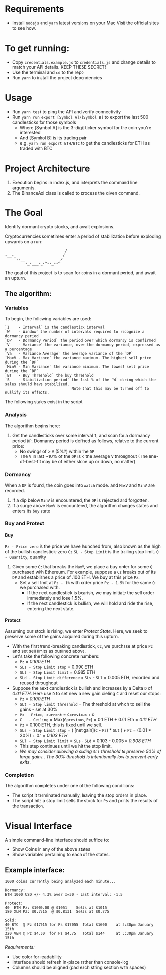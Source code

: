 # Requirements
- Install `nodejs` and `yarn` latest versions on your Mac
  Visit the official sites to see how.

# To get running:
- Copy `credentials.example.js` to `credentials.js` and
  change details to match your API details. KEEP THESE SECRET!
- Use the terminal and `cd` to the repo
- Run `yarn` to install the project dependencies

# Usage
- Run `yarn test` to ping the API and verify connectivity
- Run `yarn run export [Symbol A]/[Symbol B]` to export the last 500 candlesticks for those symbols
  - Where [Symbol A] is the 3-digit ticker symbol for the coin you're interested
  - And [Symbol B] is its trading pair
  - e.g. `yarn run export ETH/BTC` to get the candlesticks for ETH as traded with BTC

# Project Architecture
1. Execution begins in index.js, and interprets the command line arguments.
2. The BinanceApi class is called to process the given command.

# The Goal
Identify dormant crypto stocks, and await explosions.

Cryptocurrencies sometimes enter a period of stabilization before exploding upwards on a run:
```
                           /
-__-_                     /
     --__                /
         -_-___-_-^--_--^
```

The goal of this project is to scan for coins in a dormant period, and await an upturn.

## The algorithm:
### Variables
To begin, the following variables are used:
```
`I    - Interval` is the candlestick interval
`W    - Window` the number of intervals required to recognize a dormancy period
`DP   - Dormancy Period` the period over which dormancy is confirmed
`V    - Variance` the variance, over the dormancy period, expressed as a percentage
`Va   - Variance Average` the average variance of the `DP`
`MaxV - Max Variance` the variance maximum. The highest sell price during the `DP`
`MinV - Min Variance` the variance minimum. The lowest sell price during the `DP`
`BT   - Buy Threshold` the buy threshold
`S    - Stabilization period` the last % of the `W` during which the sales should have stabilized.
                              Note that this may be turned off to nullify its effects.
```

The following states exist in the script:
### Analysis
The algorithm begins here:
1. Get the candlesticks over some interval `I`, and scan for a dormancy period `DP`.
    Dormancy period is defined as follows, relative to the current price:
    - No swings of > `V` (5%?) within the `DP`
    - The `V` in last ~10% of the `DP` is < the average `V` throughout
      (The line-of-best-fit may be of either slope up or down, no matter)

### Dormancy
When a `DP` is found, the coin goes into `watch` mode. and `MaxV` and `MinV` are recorded.
1. If a dip below `MinV` is encountered, the `DP` is rejected and forgotten.
1. If a surge above `MaxV` is encountered, the algorithm changes states and enters its `buy` state

### Buy and Protect

#### Buy
`Pz - Price zero` is the price we have launched from, also known as the high of the bullish candlestick-zero `Cz`
`SL - Stop Limit` is the trailing stop limit.
`Q  - Quantity`, quantity
1. Given some `Cz` that breaks the `MaxV`, we place a buy order for some `Q` purchased with Ethereum.
    For example, suppose a `Cz` breaks out of its `DP` and establishes a price of .100 ETH. We buy at this price `Pz`.
    - Set a sell limit at `Pz - 1%` with order price `Pz - 1.5%` for the same `Q` we purchased with.
      - If the next candlestick is bearish, we may initiate the sell order immediately and lose 1.5%.
      - If the next candlestick is bullish, we will hold and ride the rise, entering the next state.

#### Protect
Assuming our stock is rising, we enter *Protect State*. Here, we seek to preserve some of the gains acquired during this upturn.
  - With the first trend-breaking candlestick, `Cz`, we purchase at price `Pz` and set sell limits as outlined above.
  - Let's take the following concrete numbers:
    - `Pz` = *0.100 ETH*
    - `SLs - Stop Limit stop`       = 0.990 ETH
    - `SLl - Stop Limit limit`      = 0.985 ETH
    - `SLd - Stop Limit difference` = `SLs` - `SLl`
                                    = 0.005 ETH, recorded and reused throughout
  - Suppose the next candlestick is bullish and increases by a Delta `D` of *0.01 ETH*. Here use `D` to set new a new gain cieling `C` and reset our stops:
    - `Pz`                     = *0.100 ETH*
    - `SLt - Stop limit threshold` = The threshold at which to sell the gains - set at 30%
    - `Pc - Price, current`    = `Gprevious` + `D`
    - `C   - Ceiling`          = Max(`Gprevious`, `Pc`)
                               = 0.1 ETH + 0.01 Eth
                               = *0.11 ETH*
    - `Pz` = 0.100 ETH, this is fixed until we sell.
    - `SLs - Stop Limit stop`  = ( [net gain](`C` - `Pz`) * `SLt` ) + `Pz`
                               = (0.01 * 30%) + 0.1
                               = *0.103 ETH*
    - `SLl - Stop Limit limit` = `SLs` - `SLd`
                               = 0.103 - 0.005
                               = *0.908 ETH*
    - This step continues until we hit the stop limit.
    - *We may consider allowing a sliding `SLt` threshold to preserve 50% of large gains.*.
      *The 30% threshold is intentionally low to prevent early exits*.

### Completion
The algorithm completes under one of the following conditions:
- The script it terminated manually, leaving the stop orders in place.
- The script hits a stop limit sells the stock for `Ps` and prints the results of the transaction.


# Visual Interface
A simple command-line interface should suffice to:
- Show Coins in any of the above states
- Show variables pertaining to each of the states.

## Example interface:
```
1000 coins currently being analyzed each minute...

Dormancy:
ETH 1000 USD +/- 4.3% over I=30 - Last interval: -1.5

Protect:
40  ETH Pz: $1000.00 @ $1051    Sells at $1015
180 XLM PZ: $0.7515  @ $0.8131  Sells at $0.775

Sold:
40 BTC  @ Pz $17015 for Ps $17055  Total $1600    at 3:30pm January 15th
320 VEN @ Pz $4.30  for Ps $4.75   Total $144     at 3:30pm January 15th
```
*Requirements:*
- Use color for readability
- Interface should refresh in-place rather than console-log
- Columns should be aligned (pad each string section with spaces)